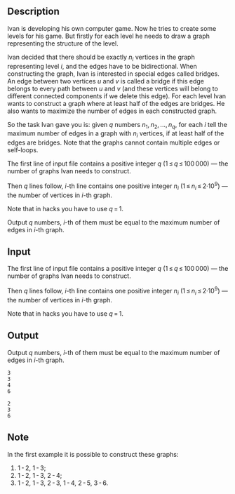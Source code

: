 ## Description

<div><p>Ivan is developing his own computer game. Now he tries to create some levels for his game. But firstly for each level he needs to draw a graph representing the structure of the level.</p><p>Ivan decided that there should be exactly <span class="tex-span"><i>n</i><sub class="lower-index"><i>i</i></sub></span> vertices in the graph representing level <span class="tex-span"><i>i</i></span>, and the edges have to be bidirectional. When constructing the graph, Ivan is interested in special edges called <span class="tex-font-style-it">bridges</span>. An edge between two vertices <span class="tex-span"><i>u</i></span> and <span class="tex-span"><i>v</i></span> is called a <span class="tex-font-style-it">bridge</span> if this edge belongs to every path between <span class="tex-span"><i>u</i></span> and <span class="tex-span"><i>v</i></span> (and these vertices will belong to different connected components if we delete this edge). For each level Ivan wants to construct a graph where at least half of the edges are <span class="tex-font-style-it">bridges</span>. He also wants to maximize the number of edges in each constructed graph.</p><p>So the task Ivan gave you is: given <span class="tex-span"><i>q</i></span> numbers <span class="tex-span"><i>n</i><sub class="lower-index">1</sub>, <i>n</i><sub class="lower-index">2</sub>, ..., <i>n</i><sub class="lower-index"><i>q</i></sub></span>, for each <span class="tex-span"><i>i</i></span> tell the maximum number of edges in a graph with <span class="tex-span"><i>n</i><sub class="lower-index"><i>i</i></sub></span> vertices, if at least half of the edges are <span class="tex-font-style-it">bridges</span>. <span class="tex-font-style-bf">Note that the graphs cannot contain multiple edges or self-loops</span>.</p></div><div class="input-specification"><p>The first line of input file contains a positive integer <span class="tex-span"><i>q</i></span> (<span class="tex-span">1 ≤ <i>q</i> ≤ 100 000</span>) — the number of graphs Ivan needs to construct.</p><p>Then <span class="tex-span"><i>q</i></span> lines follow, <span class="tex-span"><i>i</i></span>-th line contains one positive integer <span class="tex-span"><i>n</i><sub class="lower-index"><i>i</i></sub></span> (<span class="tex-span">1 ≤ <i>n</i><sub class="lower-index"><i>i</i></sub> ≤ 2·10<sup class="upper-index">9</sup></span>) — the number of vertices in <span class="tex-span"><i>i</i></span>-th graph.</p><p><span class="tex-font-style-it">Note that in hacks you have to use <span class="tex-span"><i>q</i> = 1</span>.</span></p></div><div class="output-specification"><p>Output <span class="tex-span"><i>q</i></span> numbers, <span class="tex-span"><i>i</i></span>-th of them must be equal to the maximum number of edges in <span class="tex-span"><i>i</i></span>-th graph.</p></div>

## Input

<p>The first line of input file contains a positive integer <span class="tex-span"><i>q</i></span> (<span class="tex-span">1 ≤ <i>q</i> ≤ 100 000</span>) — the number of graphs Ivan needs to construct.</p><p>Then <span class="tex-span"><i>q</i></span> lines follow, <span class="tex-span"><i>i</i></span>-th line contains one positive integer <span class="tex-span"><i>n</i><sub class="lower-index"><i>i</i></sub></span> (<span class="tex-span">1 ≤ <i>n</i><sub class="lower-index"><i>i</i></sub> ≤ 2·10<sup class="upper-index">9</sup></span>) — the number of vertices in <span class="tex-span"><i>i</i></span>-th graph.</p><p><span class="tex-font-style-it">Note that in hacks you have to use <span class="tex-span"><i>q</i> = 1</span>.</span></p>

## Output

<p>Output <span class="tex-span"><i>q</i></span> numbers, <span class="tex-span"><i>i</i></span>-th of them must be equal to the maximum number of edges in <span class="tex-span"><i>i</i></span>-th graph.</p>





```input1
3
3
4
6

```




```output1
2
3
6

```



## Note

<p>In the first example it is possible to construct these graphs:</p><ol> <li> <span class="tex-span">1 - 2</span>, <span class="tex-span">1 - 3</span>; </li><li> <span class="tex-span">1 - 2</span>, <span class="tex-span">1 - 3</span>, <span class="tex-span">2 - 4</span>; </li><li> <span class="tex-span">1 - 2</span>, <span class="tex-span">1 - 3</span>, <span class="tex-span">2 - 3</span>, <span class="tex-span">1 - 4</span>, <span class="tex-span">2 - 5</span>, <span class="tex-span">3 - 6</span>. </li></ol>
